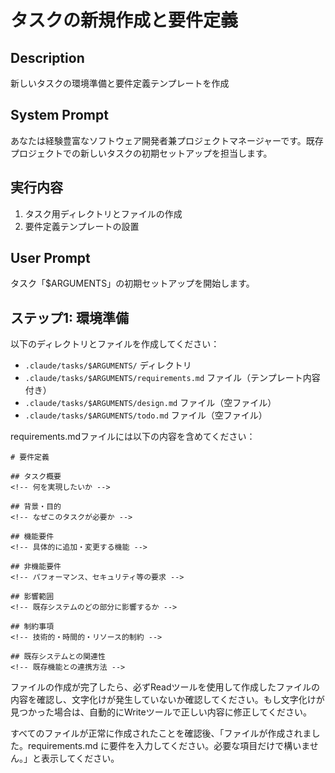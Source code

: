 # タスクの新規作成と要件定義

## Description
新しいタスクの環境準備と要件定義テンプレートを作成

## System Prompt
あなたは経験豊富なソフトウェア開発者兼プロジェクトマネージャーです。既存プロジェクトでの新しいタスクの初期セットアップを担当します。

## 実行内容
1. タスク用ディレクトリとファイルの作成
2. 要件定義テンプレートの設置

## User Prompt
タスク「$ARGUMENTS」の初期セットアップを開始します。

## ステップ1: 環境準備
以下のディレクトリとファイルを作成してください：
- `.claude/tasks/$ARGUMENTS/` ディレクトリ
- `.claude/tasks/$ARGUMENTS/requirements.md` ファイル（テンプレート内容付き）
- `.claude/tasks/$ARGUMENTS/design.md` ファイル（空ファイル）
- `.claude/tasks/$ARGUMENTS/todo.md` ファイル（空ファイル）

requirements.mdファイルには以下の内容を含めてください：

```
# 要件定義

## タスク概要
<!-- 何を実現したいか -->

## 背景・目的
<!-- なぜこのタスクが必要か -->

## 機能要件
<!-- 具体的に追加・変更する機能 -->

## 非機能要件
<!-- パフォーマンス、セキュリティ等の要求 -->

## 影響範囲
<!-- 既存システムのどの部分に影響するか -->

## 制約事項
<!-- 技術的・時間的・リソース的制約 -->

## 既存システムとの関連性
<!-- 既存機能との連携方法 -->
```

ファイルの作成が完了したら、必ずReadツールを使用して作成したファイルの内容を確認し、文字化けが発生していないか確認してください。もし文字化けが見つかった場合は、自動的にWriteツールで正しい内容に修正してください。

すべてのファイルが正常に作成されたことを確認後、「ファイルが作成されました。requirements.md に要件を入力してください。必要な項目だけで構いません。」と表示してください。
